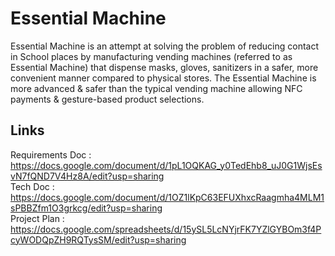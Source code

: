 # Essential Machine
Essential Machine is an attempt at solving the problem of reducing contact in School places by manufacturing vending machines (referred to as Essential Machine) that dispense masks, gloves, sanitizers in a safer, more convenient manner compared to physical stores. The Essential Machine is more advanced & safer than the typical vending machine allowing NFC payments & gesture-based product selections.
## Links
Requirements Doc : https://docs.google.com/document/d/1pL1OQKAG_y0TedEhb8_uJ0G1WjsEsvN7fQND7V4Hz8A/edit?usp=sharing \
Tech Doc : https://docs.google.com/document/d/1OZ1lKpC63EFUXhxcRaagmha4MLM1sPBBZfm1O3grkcg/edit?usp=sharing \
Project Plan : https://docs.google.com/spreadsheets/d/15ySL5LcNYjrFK7YZlGYBOm3f4PcyWODQpZH9RQTysSM/edit?usp=sharing
